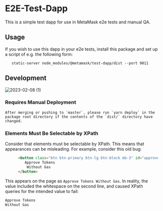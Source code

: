 # E2E-Test-Dapp
   This is a simple test dapp for use in MetaMask e2e tests and manual QA.

## Usage
  If you wish to use this dapp in your e2e tests, install this package and set up a script of e.g. the following form:
  
```shell
   static-server node_modules/@metamask/test-dapp/dist --port 9011
```

## Development
![2023-02-08 (1)](https://user-images.githubusercontent.com/91811381/217407430-ec182b07-234e-4b84-b07d-0e22df2f7bc5.png)

### Requires Manual Deployment

    After merging or pushing to `master`, please run `yarn deploy` in the package root directory if the contents of the `dist/` directory have changed.


### Elements Must Be Selectable by XPath

  Consider that elements must be selectable by XPath. This means that appearances can be misleading.
  For example, consider this old bug:
  
 ```html
       <button class="btn btn-primary btn-lg btn-block mb-3" id="approveTokensWithoutGas" disabled>
          Approve Tokens
           Without Gas
       </button>
```


This appears on the page as `Approve Tokens Without Gas`. In reality, the value included the whitespace on the second line, and caused XPath queries for the intended value to fail:

```html
Approve Tokens 
Without Gas
```

